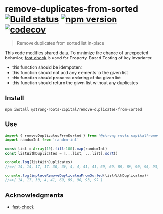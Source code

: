 # remove-duplicates-from-sorted [![Build status](https://travis-ci.org/strong-roots-capital/remove-duplicates-from-sorted.svg?branch=master)](https://travis-ci.org/strong-roots-capital/remove-duplicates-from-sorted) [![npm version](https://img.shields.io/npm/v/@strong-roots-capital/remove-duplicates-from-sorted.svg)](https://npmjs.org/package/@strong-roots-capital/remove-duplicates-from-sorted) [![codecov](https://codecov.io/gh/strong-roots-capital/remove-duplicates-from-sorted/branch/master/graph/badge.svg)](https://codecov.io/gh/strong-roots-capital/remove-duplicates-from-sorted)

> Remove duplicates from sorted list in-place


This code modifies shared data. To minimize the chance of unexpected
behavior, [fast-check] is used for Property-Based Testing of key
invariants:

- this function should be idempotent
- this function should not add any elements to the given list
- this function should preserve ordering of the given list
- this function should return the given list without any duplicates

## Install

```shell
npm install @strong-roots-capital/remove-duplicates-from-sorted
```

## Use

```typescript
import { removeDuplicatesFromSorted } from '@strong-roots-capital/remove-duplicates-from-sorted'
import randomInt from 'random-int'

const list = Array(10).fill(100).map(randomInt)
const listWithDuplicates = [...list, ...list].sort()

console.log(listWithDuplicates)
//=>[ 14, 14, 17, 17, 30, 30, 4, 4, 41, 41, 69, 69, 89, 89, 90, 90, 93, 93, 97, 97 ]

console.log(inplaceRemoveDuplicatesFromSorted(listWithDuplicates))
//=>[ 14, 17, 30, 4, 41, 69, 89, 90, 93, 97 ]
```

## Acknowledgments

- [fast-check]

[fast-check]: https://github.com/dubzzz/fast-check
